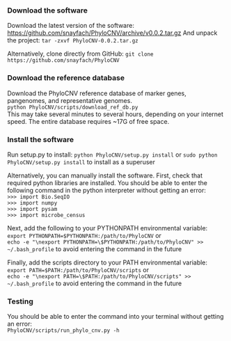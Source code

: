 ### Download the software
Download the latest version of the software: https://github.com/snayfach/PhyloCNV/archive/v0.0.2.tar.gz
And unpack the project: `tar -zxvf PhyloCNV-0.0.2.tar.gz`

Alternatively, clone directly from GitHub: `git clone https://github.com/snayfach/PhyloCNV`

### Download the reference database
Download the PhyloCNV reference database of marker genes, pangenomes, and representative genomes.  
`python PhyloCNV/scripts/download_ref_db.py`  
This may take several minutes to several hours, depending on your internet speed. The entire database requires ~17G of free space.

### Install the software
Run setup.py to install:
`python PhyloCNV/setup.py install` or
`sudo python PhyloCNV/setup.py install` to install as a superuser

Alternatively, you can manually install the software.
First, check that required python libraries are installed. You should be able to enter the following command in the python interpreter without getting an error:  
`>>> import Bio.SeqIO`  
`>>> import numpy`  
`>>> import pysam`  
`>>> import microbe_census`

Next, add the following to your PYTHONPATH environmental variable:  
`export PYTHONPATH=$PYTHONPATH:/path/to/PhyloCNV` or  
`echo -e "\nexport PYTHONPATH=\$PYTHONPATH:/path/to/PhyloCNV" >> ~/.bash_profile` to avoid entering the command in the future

Finally, add the scripts directory to your PATH environmental variable:  
`export PATH=$PATH:/path/to/PhyloCNV/scripts` or  
`echo -e "\nexport PATH=\$PATH:/path/to/PhyloCNV/scripts" >> ~/.bash_profile` to avoid entering the command in the future

### Testing
You should be able to enter the command into your terminal without getting an error:  
`PhyloCNV/scripts/run_phylo_cnv.py -h`


